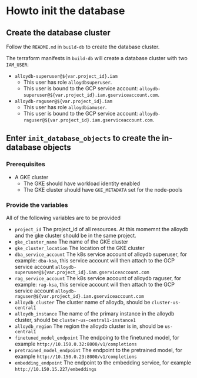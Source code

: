 # Howto init the database

## Create the database cluster

Follow the `README.md` in `build-db` to create the database cluster. 

The terraform manifests in `build-db` will create a database cluster with two `IAM_USER`:

- `alloydb-superuser@${var.project_id}.iam`
  - This user has role `alloydbsuperuser`.
  - This user is bound to the GCP service account: `alloydb-superuser@${var.project_id}.iam.gserviceaccount.com`.
- `alloydb-raguser@${var.project_id}.iam`
  - This user has role `alloydbiamuser`.
  - This user is bound to the GCP service account: `alloydb-raguser@${var.project_id}.iam.gserviceaccount.com`.

## Enter `init_database_objects` to create the in-database objects

### Prerequisites

- A GKE cluster
  - The GKE should have workload identity enabled
  - The GKE cluster should have `GKE_METADATA` set for the node-pools

### Provide the variables

All of the following variables are to be provided

- `project_id`
  The project_id of all resources. At this momemnt the alloydb and the gke cluster should be in the same project.   
- `gke_cluster_name`
  The name of the GKE cluster
- `gke_cluster_location`
  The location of the GKE cluster
- `dba_service_account`
  The k8s service account of alloydb superuser, for example: `dba-ksa`,
  this service account will then attach to the GCP service account `alloydb-superuser@${var.project_id}.iam.gserviceaccount.com`
- `rag_service_account`
  The k8s service account of alloydb raguser, for example: `rag-ksa`,
  this service account will then attach to the GCP service account `alloydb-raguser@${var.project_id}.iam.gserviceaccount.com`
- `alloydb_cluster` 
  The cluster name of alloydb, should be `cluster-us-central1`
- `alloydb_instance` 
  The name of the primary instance in the alloydb cluster, should be `cluster-us-central1-instance1`
- `alloydb_region` 
  The region the alloydb cluster is in, should be `us-central1`
- `finetuned_model_endpoint`
  The endpoing to the finetuned model, for example `http://10.150.0.32:8000/v1/completions`
- `pretrained_model_endpoint`
  The endpoint to the pretrained model, for example `http://10.150.0.23:8000/v1/completions`
- `embedding_endpoint`
  The endpoint to the embedding service, for example `http://10.150.15.227/embeddings`

